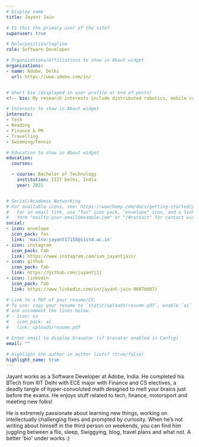 ```yaml
---
# Display name
title: Jayant Jain

# Is this the primary user of the site?
superuser: true

# Role/position/tagline
role: Software Developer

# Organizations/Affiliations to show in About widget
organizations:
- name: Adobe, Delhi
  url: https://www.adobe.com/in/


# Short bio (displayed in user profile at end of posts)
<!-- bio: My research interests include distributed robotics, mobile computing and programmable matter. -->

# Interests to show in About widget
interests:
- Tech
- Reading
- Finance & PM
- Travelling
- Swimming/Tennis

# Education to show in About widget
education:
  courses:

  - course: Bachelor of Technology 
    institution: IIIT Delhi, India
    year: 2021


# Social/Academic Networking
# For available icons, see: https://wowchemy.com/docs/getting-started/page-builder/#icons
#   For an email link, use "fas" icon pack, "envelope" icon, and a link in the
#   form "mailto:your-email@example.com" or "/#contact" for contact widget.
social:
- icon: envelope
  icon_pack: fas
  link: 'mailto:jayant17155@iiitd.ac.in'
- icon: instagram
  icon_pack: fab
  link: https://www.instagram.com/iam_jayantjain/
- icon: github
  icon_pack: fab
  link: https://github.com/jayantj1j
- icon: linkedin
  icon_pack: fab
  link: https://www.linkedin.com/in/jayant-jain-0007b007/

# Link to a PDF of your resume/CV.
# To use: copy your resume to `static/uploads/resume.pdf`, enable `ai` icons in `params.toml`, 
# and uncomment the lines below.
# - icon: cv
#   icon_pack: ai
#   link: uploads/resume.pdf

# Enter email to display Gravatar (if Gravatar enabled in Config)
email: ""

# Highlight the author in author lists? (true/false)
highlight_name: true
---
```


Jayant works as a Software Developer at Adobe, India. He completed his BTech from IIIT Delhi with ECE major with Finance and CS electives, a deadly tangle of hyper-convoluted math designed to melt your brains just before the exams. He enjoys stuff related to tech, finance, motorsport and meeting new folks! 

He is extremely passionate about learning new things, working on intellectually challenging fixes and prompted by curiosity. When he’s not writing about himself in the third person on weekends, you can find him juggling between a flix, sleep, Swiggying, blog, travel plans and what not. A better 'bio' under works :)
<!-- {{< icon name="download" pack="fas" >}} Download my {{< staticref "uploads/demo_resume.pdf" "newtab" >}}resumé{{< /staticref >}}. -->
